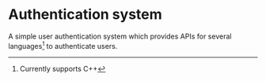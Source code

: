 # Authentication system

A simple user authentication system which provides APIs for several
languages[^1] to authenticate users.

[^1]: Currently supports C++
